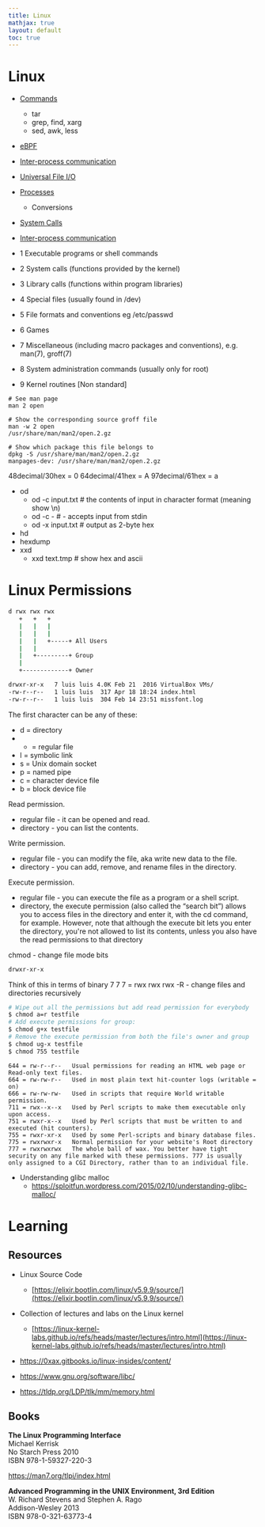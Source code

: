 ```yaml
---
title: Linux
mathjax: true
layout: default
toc: true
---
```




# Linux

* [Commands](Commands.html)
  * tar
  * grep, find, xarg
  * sed, awk, less

* [eBPF](eBPF.html)

* [Inter-process communication](IPC.html)

* [Universal File I/O](UniversalFileIO.html)
* [Processes](Processes.html)
    * Conversions
* [System Calls](SystemCall.html)
* [Inter-process communication](IPC.html)



* 1   Executable programs or shell commands
* 2   System calls (functions provided by the kernel)
* 3   Library calls (functions within program libraries)
* 4   Special files (usually found in /dev)
* 5   File formats and conventions eg /etc/passwd
* 6   Games
* 7   Miscellaneous  (including  macro  packages  and  conventions), e.g. man(7), groff(7)
* 8   System administration commands (usually only for root)
* 9   Kernel routines [Non standard]

```
# See man page
man 2 open

# Show the corresponding source groff file
man -w 2 open   
/usr/share/man/man2/open.2.gz

# Show which package this file belongs to
dpkg -S /usr/share/man/man2/open.2.gz
manpages-dev: /usr/share/man/man2/open.2.gz

```

48decimal/30hex = 0
64decimal/41hex = A
97decimal/61hex = a



* od
  * od -c input.txt  # the contents of input in character format (meaning show \n)
  * od -c -          # - accepts input from stdin
  * od -x input.txt  # output as 2-byte hex
* hd
* hexdump 
* xxd 
  * xxd text.tmp     # show hex and ascii



# Linux Permissions


```bash
d rwx rwx rwx
   +   +   +
   |   |   |
   |   |   |
   |   |   +-----+ All Users
   |   |
   |   +---------+ Group
   |
   +-------------+ Owner
```


```bash
drwxr-xr-x   7 luis luis 4.0K Feb 21  2016 VirtualBox VMs/
-rw-r--r--   1 luis luis  317 Apr 18 18:24 index.html
-rw-r--r--   1 luis luis  304 Feb 14 23:51 missfont.log
```
The first character can be any of these:
* d = directory
* - = regular file
* l = symbolic link
* s = Unix domain socket
* p = named pipe
* c = character device file
* b = block device file

Read permission.
* regular file - it can be opened and read.
* directory - you can list the contents.

Write permission.
* regular file - you can modify the file, aka write new data to the file.
* directory - you can add, remove, and rename files in the directory.

Execute permission.
* regular file - you can execute the file as a program or a shell script.
* directory, the execute permission (also called the “search bit”) allows you to access files in the directory and enter it, with the cd command, for example. However, note that although the execute bit lets you enter the directory, you're not allowed to list its contents, unless you also have the read permissions to that directory

chmod - change file mode bits


```bash
drwxr-xr-x
```
Think of this in terms of binary 7 7 7 = rwx rwx rwx
-R - change files and directories recursively

```bash
# Wipe out all the permissions but add read permission for everybody
$ chmod a=r testfile 
# Add execute permissions for group:
$ chmod g+x testfile 
# Remove the execute permission from both the file's owner and group
$ chmod ug-x testfile 
$ chmod 755 testfile
```

```
644 = rw-r--r--   Usual permissions for reading an HTML web page or Read-only text files.
664 = rw-rw-r--   Used in most plain text hit-counter logs (writable = on)
666 = rw-rw-rw-   Used in scripts that require World writable permission.
711 = rwx--x--x   Used by Perl scripts to make them executable only upon access.
751 = rwxr-x--x   Used by Perl scripts that must be written to and executed (hit counters).
755 = rwxr-xr-x   Used by some Perl-scripts and binary database files.
775 = rwxrwxr-x   Normal permission for your website's Root directory
777 = rwxrwxrwx   The whole ball of wax. You better have tight security on any file marked with these permissions. 777 is usually only assigned to a CGI Directory, rather than to an individual file.
```



* Understanding glibc malloc
  * https://sploitfun.wordpress.com/2015/02/10/understanding-glibc-malloc/


# Learning


## Resources

* Linux Source Code
  * [https://elixir.bootlin.com/linux/v5.9.9/source/](https://elixir.bootlin.com/linux/v5.9.9/source/)
* Collection of lectures and labs  on the Linux kernel
  * [https://linux-kernel-labs.github.io/refs/heads/master/lectures/intro.html](https://linux-kernel-labs.github.io/refs/heads/master/lectures/intro.html)

* https://0xax.gitbooks.io/linux-insides/content/

* https://www.gnu.org/software/libc/

* https://tldp.org/LDP/tlk/mm/memory.html


## Books

**The Linux Programming Interface** \
Michael Kerrisk \
No Starch Press 2010 \
ISBN 978-1-59327-220-3

https://man7.org/tlpi/index.html

**Advanced Programming in the UNIX Environment, 3rd Edition**  \
W. Richard Stevens and Stephen A. Rago \
Addison-Wesley 2013 \
ISBN 978-0-321-63773-4 



